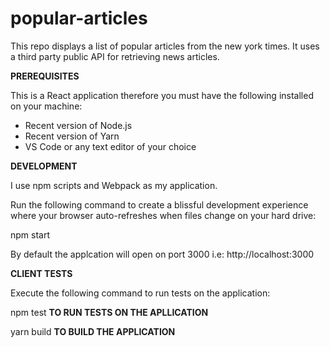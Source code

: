 # popular-articles
This repo displays a list of popular articles from the new york times. It uses a third party public API for retrieving news articles.

**PREREQUISITES**

This is a React application therefore you must have the following installed on your machine:
- Recent version of Node.js
- Recent version of Yarn
- VS Code or any text editor of your choice


**DEVELOPMENT**

I use npm scripts and Webpack as my application.

Run the following command to create a blissful development experience where your browser auto-refreshes when files change on your hard drive: 

npm start

By default the applcation will open on port 3000 i.e:  http://localhost:3000

**CLIENT TESTS**

Execute the following command to run tests on the application:

npm test **TO RUN TESTS ON THE APLLICATION**

yarn build **TO BUILD THE APPLICATION**






